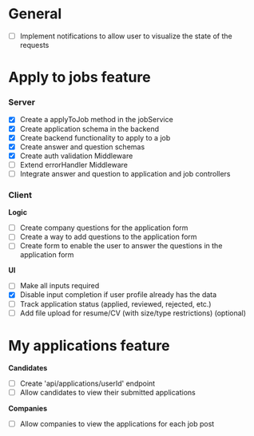 # General
- [ ] Implement notifications to allow user to visualize the state of the requests

# Apply to jobs feature
### Server
- [x] Create a applyToJob method in the jobService
- [x] Create application schema in the backend
- [x] Create backend functionality to apply to a job
- [x] Create answer and question schemas
- [x] Create auth validation Middleware
- [ ] Extend errorHandler Middleware
- [ ] Integrate answer and question to application and job controllers

### Client
**Logic**
- [ ] Create company questions for the application form
- [ ] Create a way to add questions to the application form
- [ ] Create form to enable the user to answer the questions in the application form

**UI**
- [ ] Make all inputs required
- [x] Disable input completion if user profile already has the data
- [ ] Track application status (applied, reviewed, rejected, etc.)
- [ ] Add file upload for resume/CV (with size/type restrictions) (optional)

# My applications feature
**Candidates**
- [ ] Create 'api/applications/userId' endpoint
- [ ] Allow candidates to view their submitted applications

**Companies**
- [ ] Allow companies to view the applications for each job post